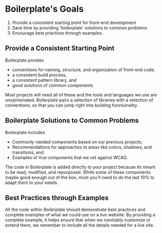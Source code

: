 # Boilerplate's Goals

1. Provide a consistent starting point for front-end development
2. Save time by providing 'boilerplate' solutions to common problems
3. Encourage best practices through examples.


## Provide a Consistent Starting Point

Boilerplate povides

* conventions for naming, structure, and organization of front-end code,
* a consistent build process,
* a consistent pattern library, and
* good solutions of common components.

Most projects will need all of these and the tools and languages we use are unopinionated. Boilerplate pairs a selection of libraries with a selection of conventions, so that you can jump right into building functionality.


## Boilerplate Solutions to Common Problems

Boilerplate includes

* Commonly needed components based on our previous projects;
* Recommendations for approaches to areas like colors, shadows, and transitions; and
* Examples of Vue components that we vet against WCAG.

The code in Boilerplate is added directly to your project because its meant to be read, modified, and repurposed. While some of these components maybe good enough out of the box, most you'll need to do the last 10% to adapt them to your needs.


## Best Practices through Examples

All the code within Boilerplate should demonstrate best practices and complete examples of what we could use on a live website. By providing a complete example, it helps ensure that when we inevitably customize or extend them, we remember to include all the details needed for a live site.
